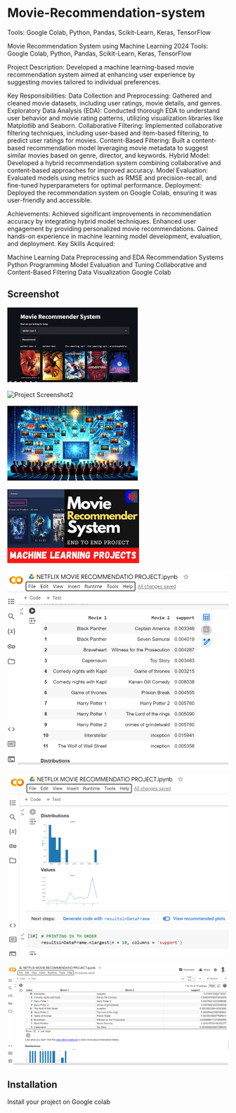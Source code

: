 # Movie-Recommendation-system
Tools: Google Colab, Python, Pandas, Scikit-Learn, Keras, TensorFlow

Movie Recommendation System using Machine Learning
2024
Tools: Google Colab, Python, Pandas, Scikit-Learn, Keras, TensorFlow

Project Description:
Developed a machine learning-based movie recommendation system aimed at enhancing user experience by suggesting movies tailored to individual preferences.

Key Responsibilities:
Data Collection and Preprocessing: Gathered and cleaned movie datasets, including user ratings, movie details, and genres.
Exploratory Data Analysis (EDA): Conducted thorough EDA to understand user behavior and movie rating patterns, utilizing visualization libraries like Matplotlib and Seaborn.
Collaborative Filtering: Implemented collaborative filtering techniques, including user-based and item-based filtering, to predict user ratings for movies.
Content-Based Filtering: Built a content-based recommendation model leveraging movie metadata to suggest similar movies based on genre, director, and keywords.
Hybrid Model: Developed a hybrid recommendation system combining collaborative and content-based approaches for improved accuracy.
Model Evaluation: Evaluated models using metrics such as RMSE and precision-recall, and fine-tuned hyperparameters for optimal performance.
Deployment: Deployed the recommendation system on Google Colab, ensuring it was user-friendly and accessible.

Achievements:
Achieved significant improvements in recommendation accuracy by integrating hybrid model techniques.
Enhanced user engagement by providing personalized movie recommendations.
Gained hands-on experience in machine learning model development, evaluation, and deployment.
Key Skills Acquired:

Machine Learning
Data Preprocessing and EDA
Recommendation Systems
Python Programming
Model Evaluation and Tuning
Collaborative and Content-Based Filtering
Data Visualization
Google Colab

## Screenshot

![Project Screenshot1](https://github.com/Rajatkapoor01/Movie-Recommendation-system/blob/main/ScreenShort/m1.jpg)
<br></br>
![Project Screenshot2](https://github.com/Rajatkapoor01/Movie-Recommendation-system/blob/main/ScreenShort/m2.jpg)
<br></br>
![Project Screenshot3](https://github.com/Rajatkapoor01/Movie-Recommendation-system/blob/main/ScreenShort/m3.jpg)
<br></br>
![Project Screenshot4](https://github.com/Rajatkapoor01/Movie-Recommendation-system/blob/main/ScreenShort/m4.jpg)

![Project Screenshot 1](https://github.com/Rajatkapoor01/Movie-Recommendation-system/blob/main/ScreenShort/mR1.png)
<br></br>
![Project Screenshot 2](https://github.com/Rajatkapoor01/Movie-Recommendation-system/blob/main/ScreenShort/mR2.png)
<br></br>
![Project Screenshot 3](https://github.com/Rajatkapoor01/Movie-Recommendation-system/blob/main/ScreenShort/mR3.png)

## Installation

Install your project on Google colab
